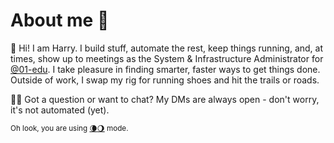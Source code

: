 # About me 🦾

👋 Hi! I am Harry. I build stuff, automate the rest, keep things running, and, at times, show up to meetings as the System & Infrastructure Administrator for [@01-edu](https://github.com/01-edu/).
I take pleasure in finding smarter, faster ways to get things done. Outside of work, I swap my rig for running shoes and hit the trails or roads.

🧑‍💻 Got a question or want to chat? My DMs are always open - don't worry, it's not automated (yet).

<sub> Oh look, you are using [🌘](https://github.com/settings/appearance#gh-dark-mode-only)[🌖](https://github.com/settings/appearance#gh-light-mode-only) mode.</sub>

<!--
Made with 🤟 by 🦾 @HarryVasanth
-->
